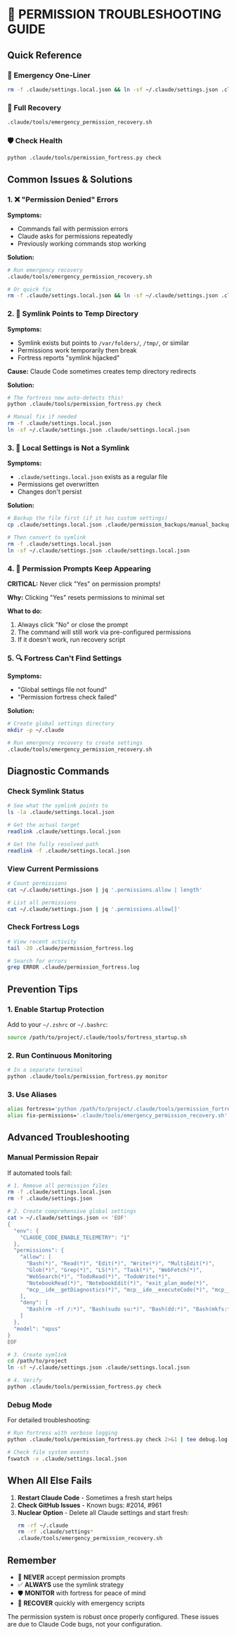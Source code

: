 # 🔧 PERMISSION TROUBLESHOOTING GUIDE

## Quick Reference

### 🚨 Emergency One-Liner
```bash
rm -f .claude/settings.local.json && ln -sf ~/.claude/settings.json .claude/settings.local.json
```

### 🏥 Full Recovery
```bash
.claude/tools/emergency_permission_recovery.sh
```

### 🛡️ Check Health
```bash
python .claude/tools/permission_fortress.py check
```

## Common Issues & Solutions

### 1. ❌ "Permission Denied" Errors

**Symptoms:**
- Commands fail with permission errors
- Claude asks for permissions repeatedly
- Previously working commands stop working

**Solution:**
```bash
# Run emergency recovery
.claude/tools/emergency_permission_recovery.sh

# Or quick fix
rm -f .claude/settings.local.json && ln -sf ~/.claude/settings.json .claude/settings.local.json
```

### 2. 🔄 Symlink Points to Temp Directory

**Symptoms:**
- Symlink exists but points to `/var/folders/`, `/tmp/`, or similar
- Permissions work temporarily then break
- Fortress reports "symlink hijacked"

**Cause:** Claude Code sometimes creates temp directory redirects

**Solution:**
```bash
# The fortress now auto-detects this!
python .claude/tools/permission_fortress.py check

# Manual fix if needed
rm -f .claude/settings.local.json
ln -sf ~/.claude/settings.json .claude/settings.local.json
```

### 3. 📝 Local Settings is Not a Symlink

**Symptoms:**
- `.claude/settings.local.json` exists as a regular file
- Permissions get overwritten
- Changes don't persist

**Solution:**
```bash
# Backup the file first (if it has custom settings)
cp .claude/settings.local.json .claude/permission_backups/manual_backup.json

# Then convert to symlink
rm -f .claude/settings.local.json
ln -sf ~/.claude/settings.json .claude/settings.local.json
```

### 4. 🚫 Permission Prompts Keep Appearing

**CRITICAL:** Never click "Yes" on permission prompts!

**Why:** Clicking "Yes" resets permissions to minimal set

**What to do:**
1. Always click "No" or close the prompt
2. The command will still work via pre-configured permissions
3. If it doesn't work, run recovery script

### 5. 🔍 Fortress Can't Find Settings

**Symptoms:**
- "Global settings file not found"
- "Permission fortress check failed"

**Solution:**
```bash
# Create global settings directory
mkdir -p ~/.claude

# Run emergency recovery to create settings
.claude/tools/emergency_permission_recovery.sh
```

## Diagnostic Commands

### Check Symlink Status
```bash
# See what the symlink points to
ls -la .claude/settings.local.json

# Get the actual target
readlink .claude/settings.local.json

# Get the fully resolved path
readlink -f .claude/settings.local.json
```

### View Current Permissions
```bash
# Count permissions
cat ~/.claude/settings.json | jq '.permissions.allow | length'

# List all permissions
cat ~/.claude/settings.json | jq '.permissions.allow[]'
```

### Check Fortress Logs
```bash
# View recent activity
tail -20 .claude/permission_fortress.log

# Search for errors
grep ERROR .claude/permission_fortress.log
```

## Prevention Tips

### 1. Enable Startup Protection
Add to your `~/.zshrc` or `~/.bashrc`:
```bash
source /path/to/project/.claude/tools/fortress_startup.sh
```

### 2. Run Continuous Monitoring
```bash
# In a separate terminal
python .claude/tools/permission_fortress.py monitor
```

### 3. Use Aliases
```bash
alias fortress='python /path/to/project/.claude/tools/permission_fortress.py'
alias fix-permissions='.claude/tools/emergency_permission_recovery.sh'
```

## Advanced Troubleshooting

### Manual Permission Repair
If automated tools fail:

```bash
# 1. Remove all permission files
rm -f .claude/settings.local.json
rm -f .claude/settings.json

# 2. Create comprehensive global settings
cat > ~/.claude/settings.json << 'EOF'
{
  "env": {
    "CLAUDE_CODE_ENABLE_TELEMETRY": "1"
  },
  "permissions": {
    "allow": [
      "Bash(*)", "Read(*)", "Edit(*)", "Write(*)", "MultiEdit(*)",
      "Glob(*)", "Grep(*)", "LS(*)", "Task(*)", "WebFetch(*)", 
      "WebSearch(*)", "TodoRead(*)", "TodoWrite(*)",
      "NotebookRead(*)", "NotebookEdit(*)", "exit_plan_mode(*)",
      "mcp__ide__getDiagnostics(*)", "mcp__ide__executeCode(*)", "mcp__*"
    ],
    "deny": [
      "Bash(rm -rf /:*)", "Bash(sudo su:*)", "Bash(dd:*)", "Bash(mkfs:*)"
    ]
  },
  "model": "opus"
}
EOF

# 3. Create symlink
cd /path/to/project
ln -sf ~/.claude/settings.json .claude/settings.local.json

# 4. Verify
python .claude/tools/permission_fortress.py check
```

### Debug Mode
For detailed troubleshooting:
```bash
# Run fortress with verbose logging
python .claude/tools/permission_fortress.py check 2>&1 | tee debug.log

# Check file system events
fswatch -x .claude/settings.local.json
```

## When All Else Fails

1. **Restart Claude Code** - Sometimes a fresh start helps
2. **Check GitHub Issues** - Known bugs: #2014, #961
3. **Nuclear Option** - Delete all Claude settings and start fresh:
   ```bash
   rm -rf ~/.claude
   rm -rf .claude/settings*
   .claude/tools/emergency_permission_recovery.sh
   ```

## Remember

- 🚫 **NEVER** accept permission prompts
- ✅ **ALWAYS** use the symlink strategy
- 🛡️ **MONITOR** with fortress for peace of mind
- 🔧 **RECOVER** quickly with emergency scripts

The permission system is robust once properly configured. These issues are due to Claude Code bugs, not your configuration.